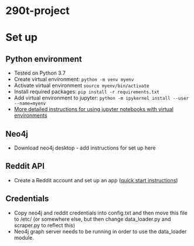 # 290t-project

# Set up

## Python environment
* Tested on Python 3.7
* Create virtual environment: `python -m venv myenv`
* Activate virtual environment `source myenv/bin/activate`
* Install required packages: `pip install -r requirements.txt`
* Add virtual environment to jupyter: `python -m ipykernel install --user --name=myenv`
* [More detailed instructions for using jupyter notebooks with virtual environments](https://janakiev.com/blog/jupyter-virtual-envs/)

## Neo4j
* Download neo4j desktop - add instructions for set up here

## Reddit API
* Create a Reddit account and set up an app ([quick start instructions](https://github.com/reddit-archive/reddit/wiki/OAuth2-Quick-Start-Example#first-steps))

## Credentials
* Copy neo4j and reddit credentials into config.txt and then move this file to /etc/ (or somewhere else, but then change data_loader.py and scraper.py to reflect this)
* Neo4j graph server needs to be running in order to use the data_loader module.
